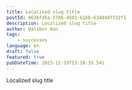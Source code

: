 ```yaml
---
title: Localized slug title
postId: 0636fd5a-2786-4501-b1bb-634844ff32f1
description: Localized slug title
author: Dalibor Hon
tags:
    - successes
language: en
draft: false
featured: true
pubDateTime: 2023-12-29T23:20:35.541
---
```


Localized slug title
